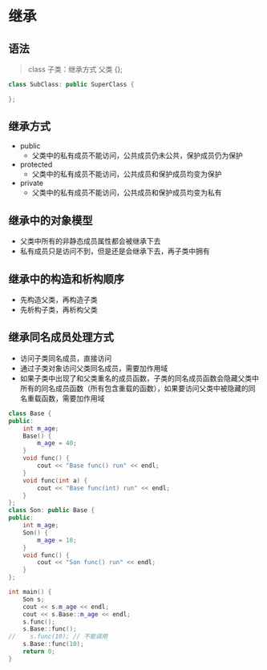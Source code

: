 # 继承

## 语法

> class 子类：继承方式 父类 {};

```c++
class SubClass: public SuperClass {
  
};
```

## 继承方式

* public
  * 父类中的私有成员不能访问，公共成员仍未公共，保护成员仍为保护
* protected
  * 父类中的私有成员不能访问，公共成员和保护成员均变为保护
* private
  * 父类中的私有成员不能访问，公共成员和保护成员均变为私有

## 继承中的对象模型

* 父类中所有的非静态成员属性都会被继承下去
* 私有成员只是访问不到，但是还是会继承下去，再子类中拥有

## 继承中的构造和析构顺序

* 先构造父类，再构造子类
* 先析构子类，再析构父类

## 继承同名成员处理方式

* 访问子类同名成员，直接访问
* 通过子类对象访问父类同名成员，需要加作用域
* 如果子类中出现了和父类重名的成员函数，子类的同名成员函数会隐藏父类中所有的同名成员函数（所有包含重载的函数），如果要访问父类中被隐藏的同名重载函数，需要加作用域

```c++
class Base {
public:
    int m_age;
    Base() {
        m_age = 40;
    }
    void func() {
        cout << "Base func() run" << endl;
    }
    void func(int a) {
        cout << "Base func(int) run" << endl;
    }
};
class Son: public Base {
public:
    int m_age;
    Son() {
        m_age = 18;
    }
    void func() {
        cout << "Son func() run" << endl;
    }
};

int main() {
    Son s;
    cout << s.m_age << endl;
    cout << s.Base::m_age << endl;
    s.func();
    s.Base::func();
//    s.func(10); // 不能调用
    s.Base::func(10);
    return 0;
}
```

